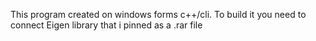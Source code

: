 This program created on windows forms c++/cli.
To build it you need to connect Eigen library that i pinned as a .rar file
